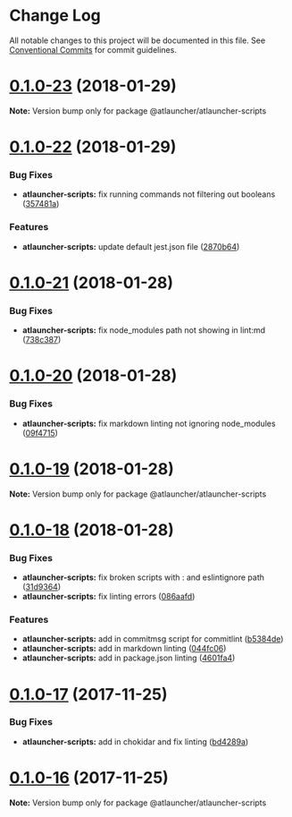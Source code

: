 # Change Log

All notable changes to this project will be documented in this file.
See [Conventional Commits](https://conventionalcommits.org) for commit guidelines.

<a name="0.1.0-23"></a>
# [0.1.0-23](https://github.com/ATLauncher/style-guide/compare/@atlauncher/atlauncher-scripts@0.1.0-22...@atlauncher/atlauncher-scripts@0.1.0-23) (2018-01-29)




**Note:** Version bump only for package @atlauncher/atlauncher-scripts

<a name="0.1.0-22"></a>
# [0.1.0-22](https://github.com/ATLauncher/style-guide/compare/@atlauncher/atlauncher-scripts@0.1.0-21...@atlauncher/atlauncher-scripts@0.1.0-22) (2018-01-29)


### Bug Fixes

* **atlauncher-scripts:** fix running commands not filtering out booleans ([357481a](https://github.com/ATLauncher/style-guide/commit/357481a))


### Features

* **atlauncher-scripts:** update default jest.json file ([2870b64](https://github.com/ATLauncher/style-guide/commit/2870b64))




<a name="0.1.0-21"></a>
# [0.1.0-21](https://github.com/ATLauncher/style-guide/compare/@atlauncher/atlauncher-scripts@0.1.0-20...@atlauncher/atlauncher-scripts@0.1.0-21) (2018-01-28)


### Bug Fixes

* **atlauncher-scripts:** fix node_modules path not showing in lint:md ([738c387](https://github.com/ATLauncher/style-guide/commit/738c387))




<a name="0.1.0-20"></a>
# [0.1.0-20](https://github.com/ATLauncher/style-guide/compare/@atlauncher/atlauncher-scripts@0.1.0-19...@atlauncher/atlauncher-scripts@0.1.0-20) (2018-01-28)


### Bug Fixes

* **atlauncher-scripts:** fix markdown linting not ignoring node_modules ([09f4715](https://github.com/ATLauncher/style-guide/commit/09f4715))




<a name="0.1.0-19"></a>
# [0.1.0-19](https://github.com/ATLauncher/style-guide/compare/@atlauncher/atlauncher-scripts@0.1.0-18...@atlauncher/atlauncher-scripts@0.1.0-19) (2018-01-28)




**Note:** Version bump only for package @atlauncher/atlauncher-scripts

<a name="0.1.0-18"></a>
# [0.1.0-18](https://github.com/ATLauncher/style-guide/compare/@atlauncher/atlauncher-scripts@0.1.0-17...@atlauncher/atlauncher-scripts@0.1.0-18) (2018-01-28)


### Bug Fixes

* **atlauncher-scripts:** fix broken scripts with : and eslintignore path ([31d9364](https://github.com/ATLauncher/style-guide/commit/31d9364))
* **atlauncher-scripts:** fix linting errors ([086aafd](https://github.com/ATLauncher/style-guide/commit/086aafd))


### Features

* **atlauncher-scripts:** add in commitmsg script for commitlint ([b5384de](https://github.com/ATLauncher/style-guide/commit/b5384de))
* **atlauncher-scripts:** add in markdown linting ([044fc06](https://github.com/ATLauncher/style-guide/commit/044fc06))
* **atlauncher-scripts:** add in package.json linting ([4601fa4](https://github.com/ATLauncher/style-guide/commit/4601fa4))




<a name="0.1.0-17"></a>
# [0.1.0-17](https://github.com/ATLauncher/style-guide/compare/@atlauncher/atlauncher-scripts@0.1.0-16...@atlauncher/atlauncher-scripts@0.1.0-17) (2017-11-25)


### Bug Fixes

* **atlauncher-scripts:** add in chokidar and fix linting ([bd4289a](https://github.com/ATLauncher/style-guide/commit/bd4289a))




<a name="0.1.0-16"></a>
# [0.1.0-16](https://github.com/ATLauncher/style-guide/compare/@atlauncher/atlauncher-scripts@0.1.0-15...@atlauncher/atlauncher-scripts@0.1.0-16) (2017-11-25)




**Note:** Version bump only for package @atlauncher/atlauncher-scripts

